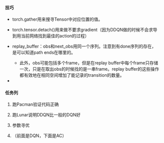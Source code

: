 #### 技巧

- torch.gather用来搜寻Tensor中对应位置的值。

- torch.tensor.detach()用来做不要求gradient（因为DDQN做的时候不会求导到用当前网络找到最佳的action的过程）

- replay_buffer：obs和next_obs用同一个序列。注意到有done序列的存在，是可以知道path ends在哪里的。
  - 此外，obs可能包括多个frame，但是在replay buffer中每个frame只存储一次，只是在取出obs的时候找的是一串frame。replay buffer的这些操作都有效地在相同空间增加了能记录的transition的数量。
- 

#### 任务列

1. 跑Pacman验证代码正确

2. 跑Lunar说明DDQN比一般的DQN好
3. 参数寻优
4. （前面是DQN，下面是AC）

